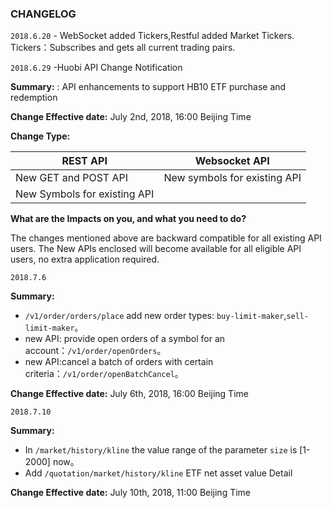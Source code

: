 ### CHANGELOG
`2018.6.20` - WebSocket added Tickers,Restful added Market Tickers. Tickers：Subscribes and gets all current trading pairs.

`2018.6.29` -Huobi API Change Notification

  **Summary:** : API enhancements to support HB10 ETF purchase and redemption
 
  **Change Effective date:** July 2nd, 2018, 16:00 Beijing Time
 
  **Change Type:**

  REST API | Websocket API|
  --|--|
  New GET and POST API |New symbols for existing API |
  New Symbols for existing API |  |

  **What are the Impacts on you, and what you need to do?**
 
The changes mentioned above are backward compatible for all existing API users.  The New APIs enclosed will become available for all eligible API users, no extra application required.  
 
`2018.7.6`

  **Summary:** 
  - `/v1/order/orders/place` add new order types: `buy-limit-maker`,`sell-limit-maker`。
  - new API: provide open orders of a symbol for an account：`/v1/order/openOrders`。
  - new API:cancel a batch of orders with certain criteria：`/v1/order/openBatchCancel`。
  
  **Change Effective date:**  July 6th, 2018, 16:00 Beijing Time

`2018.7.10`

  **Summary:** 
  - In `/market/history/kline` the value range of the parameter `size` is [1-2000] now。
  - Add `/quotation/market/history/kline` ETF net asset value Detail
  
  **Change Effective date:** July 10th, 2018, 11:00 Beijing Time

